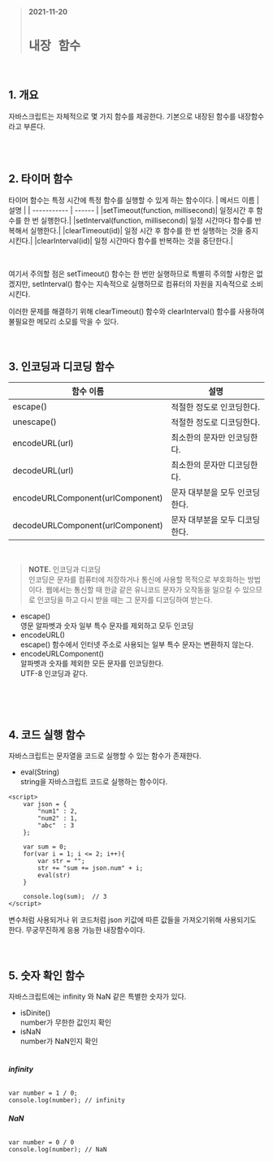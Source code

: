 > __2021-11-20__ <br/>
> # __`내장 함수`__
<br>

## 1. 개요
자바스크립트는 자체적으로 몇 가지 함수를 제공한다. 기본으로 내장된 함수를 내장함수라고 부른다. 

<br><br>

## 2. 타이머 함수
타이머 함수는 특정 시간에 특정 함수를 실행할 수 있게 하는 함수이다.
| 메서드 이름  | 설명  |
| ----------- | ------ |
|setTimeout(function, millisecond)| 일정시간 후 함수를 한 번 실행한다.|
|setInterval(function, millisecond)| 일정 시간마다 함수를 반복해서 실행한다.|
|clearTimeout(id)| 일정 시간 후 함수를 한 번 실행하는 것을 중지시킨다.|
|clearInterval(id)| 일정 시간마다 함수를 반복하는 것을 중단한다.|

<br>

여기서 주의할 점은 setTimeout() 함수는 한 번만 실행하므로 특별히 주의할 사항은 없겠지만, setInterval() 함수는 지속적으로 실행하므로 컴퓨터의 자원을 지속적으로 소비시킨다.<br>

이러한 문제를 해결하기 위해 clearTimeout() 함수와 clearInterval() 함수를 사용하여 불필요한 메모리 소모를 막을 수 있다.<br><br><br>

## 3. 인코딩과 디코딩 함수
| 함수 이름  | 설명  |
| ----------- | ------ |
| escape()| 적절한 정도로 인코딩한다.|
| unescape()| 적절한 정도로 디코딩한다.|
| encodeURL(url)| 최소한의 문자만 인코딩한다.|
| decodeURL(url)| 최소한의 문자만 디코딩한다.|
| encodeURLComponent(urlComponent)| 문자 대부분을 모두 인코딩한다.|
| decodeURLComponent(urlComponent)| 문자 대부분을 모두 디코딩한다.|

<br>

> __NOTE.__
인코딩과 디코딩<br>
인코딩은 문자를 컴퓨터에 저장하거나 통신에 사용할 목적으로 부호화하는 방법이다. 웹에서는 통신할 때 한글 같은 유니코드 문자가 오작동을 일으킬 수 있으므로 인코딩을 하고 다시 받을 때는 그 문자를 디코딩하여 받는다.<br>
-  escape() <br>
영문 알파벳과 숫자 일부 특수 문자를 제외하고 모두 인코딩
- encodeURL() <br>
escape() 함수에서 인터넷 주소로 사용되는 일부 특수 문자는 변환하지 않는다.<br>
- encodeURLComponent() <br>
알파벳과 숫자를 제외한 모든 문자를 인코딩한다.<br>
UTF-8 인코딩과 같다. <br>

<br><br><br>

## 4. 코드 실행 함수
자바스크립트는 문자열을 코드로 실행할 수 있는 함수가 존재한다.<br>

- eval(String) <br>
string을 자바스크립트 코드로 실행하는 함수이다.<br>

```
<script>
    var json = {
        "num1" : 2,
        "num2" : 1,
        "abc"  : 3    
    };

    var sum = 0;
    for(var i = 1; i <= 2; i++){
        var str = "";
        str += "sum += json.num" + i;
        eval(str)
    }

    console.log(sum);  // 3
</script>
```

변수처럼 사용되거나 위 코드처럼 json 키값에 따른 값들을 가져오기위해 사용되기도 한다. 무궁무진하게 응용 가능한 내장함수이다.<br><br><br>

## 5. 숫자 확인 함수
자바스크립트에는 infinity 와 NaN 같은 특별한 숫자가 있다.

- isDinite() <br>
number가 무한한 값인지 확인
- isNaN<br>
number가 NaN인지 확인<br><br>

###### __infinity__
```
var number = 1 / 0;
console.log(number); // infinity
```

###### __NaN__
```
var number = 0 / 0
console.log(number); // NaN
```

